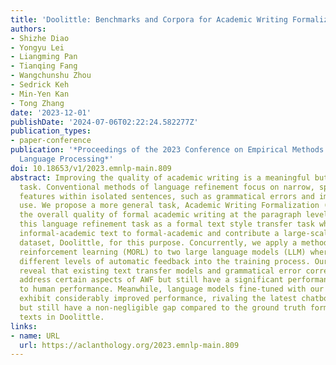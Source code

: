 ```yaml
---
title: 'Doolittle: Benchmarks and Corpora for Academic Writing Formalization'
authors:
- Shizhe Diao
- Yongyu Lei
- Liangming Pan
- Tianqing Fang
- Wangchunshu Zhou
- Sedrick Keh
- Min-Yen Kan
- Tong Zhang
date: '2023-12-01'
publishDate: '2024-07-06T02:22:24.582277Z'
publication_types:
- paper-conference
publication: '*Proceedings of the 2023 Conference on Empirical Methods in Natural
  Language Processing*'
doi: 10.18653/v1/2023.emnlp-main.809
abstract: Improving the quality of academic writing is a meaningful but challenging
  task. Conventional methods of language refinement focus on narrow, specific linguistic
  features within isolated sentences, such as grammatical errors and improper word
  use. We propose a more general task, Academic Writing Formalization (AWF), to improve
  the overall quality of formal academic writing at the paragraph level. We formulate
  this language refinement task as a formal text style transfer task which transfers
  informal-academic text to formal-academic and contribute a large-scale non-parallel
  dataset, Doolittle, for this purpose. Concurrently, we apply a method named metric-oriented
  reinforcement learning (MORL) to two large language models (LLM) where we incorporate
  different levels of automatic feedback into the training process. Our experiments
  reveal that existing text transfer models and grammatical error correction models
  address certain aspects of AWF but still have a significant performance gap compared
  to human performance. Meanwhile, language models fine-tuned with our MORL method
  exhibit considerably improved performance, rivaling the latest chatbot ChatGPT,
  but still have a non-negligible gap compared to the ground truth formal-academic
  texts in Doolittle.
links:
- name: URL
  url: https://aclanthology.org/2023.emnlp-main.809
---
```

